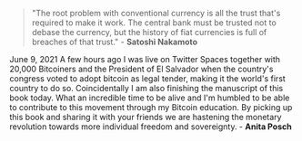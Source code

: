 
> "The root problem with conventional currency is all the trust that's required to make it work. The central bank must be trusted not to debase the currency, but the history of fiat currencies is full of breaches of that trust." - **Satoshi Nakamoto**

June 9, 2021
A few hours ago I was live on Twitter Spaces together with 20,000 Bitcoiners and the President of El Salvador when the country's congress voted to adopt bitcoin as legal tender, making it the world's first country to do so. Coincidentally I am also finishing the manuscript of this book today. What an incredible time to be alive and I'm humbled to be able to contribute to this movement through my Bitcoin education. By picking up this book and sharing it with your friends we are hastening the monetary revolution towards more individual freedom and sovereignty. - **Anita Posch**